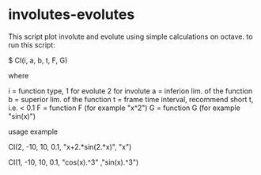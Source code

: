# involutes-evolutes

This script plot involute and evolute using simple calculations on octave. to run this script:

$ CI(i, a, b, t, F, G)

where

i = function type, 1 for evolute 
				   2 for involute 
a = inferion lim. of the function
b = superior lim. of the function
t = frame time interval, recommend short t, i.e. < 0.1
F = function F (for example "x^2") 
G = function G (for example "sin(x)")

usage example

CI(2, -10, 10, 0.1, "x+2.*sin(2.*x)", "x")

CI(1, -10, 10, 0.1, "cos(x).^3" ,"sin(x).^3")
